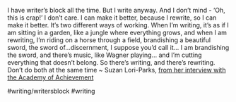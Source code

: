 I have writer’s block all the time. But I write anyway. And I don’t mind - ‘Oh, this is crap!’ I don’t care. I can make it better, because I rewrite, so I can make it better. It’s two different ways of working. When I’m writing, it’s as if I am sitting in a garden, like a jungle where everything grows, and when I am rewriting, I’m riding on a horse through a field, brandishing a beautiful sword, the sword of…discernment, I suppose you’d call it… I am brandishing the sword, and there’s music, like Wagner playing… and I’m cutting everything that doesn’t belong. So there’s writing, and there’s rewriting. Don’t do both at the same time ~ Suzan Lori-Parks, [from her interview with the Academy of Achievement](https://londonwriterssalon.us4.list-manage.com/track/click?u=8b047263967451488070a8ad0&id=843bda2639&e=eb9759f735)

#writing/writersblock #writing 